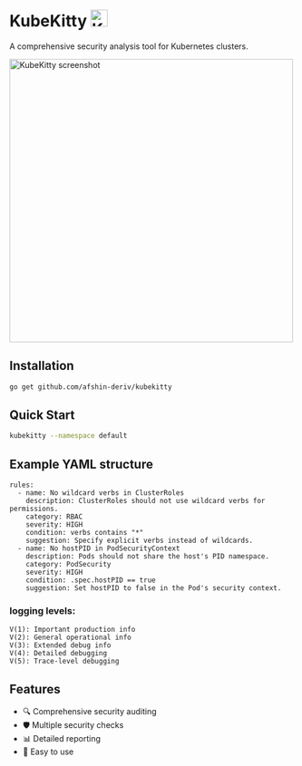 # KubeKitty <img src="docs/static_files/kubekitty_logo.jpeg" width="30" alt="KubeKitty Logo">

A comprehensive security analysis tool for Kubernetes clusters.

<img src="./docs/static_files/sample_output.png" style="width: 500px;" alt="KubeKitty screenshot">

## Installation

```bash
go get github.com/afshin-deriv/kubekitty
```

## Quick Start

```bash
kubekitty --namespace default
```

## Example YAML structure
```
rules:
  - name: No wildcard verbs in ClusterRoles
    description: ClusterRoles should not use wildcard verbs for permissions.
    category: RBAC
    severity: HIGH
    condition: verbs contains "*"
    suggestion: Specify explicit verbs instead of wildcards.
  - name: No hostPID in PodSecurityContext
    description: Pods should not share the host's PID namespace.
    category: PodSecurity
    severity: HIGH
    condition: .spec.hostPID == true
    suggestion: Set hostPID to false in the Pod's security context.
```

### logging levels:
```
V(1): Important production info
V(2): General operational info
V(3): Extended debug info
V(4): Detailed debugging
V(5): Trace-level debugging
```

## Features

- 🔍 Comprehensive security auditing
- 🛡️ Multiple security checks
- 📊 Detailed reporting
- 🚀 Easy to use
